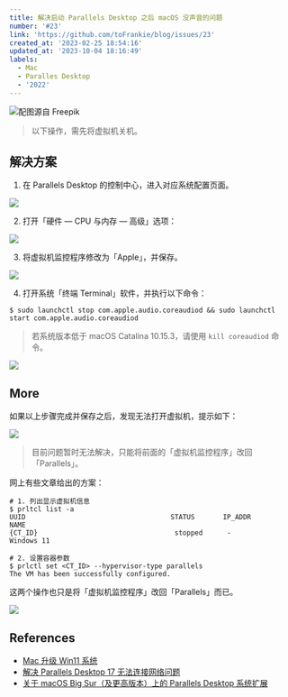 ```yaml
---
title: 解决启动 Parallels Desktop 之后 macOS 没声音的问题
number: '#23'
link: 'https://github.com/toFrankie/blog/issues/23'
created_at: '2023-02-25 18:54:16'
updated_at: '2023-10-04 18:16:49'
labels:
  - Mac
  - Paralles Desktop
  - '2022'
---
```

![配图源自 Freepik](https://upload-images.jianshu.io/upload_images/5128488-20d6523b2fe3cf35.jpeg?imageMogr2/auto-orient/strip%7CimageView2/2/w/1240)

> 以下操作，需先将虚拟机关机。

## 解决方案

1. 在 Parallels Desktop 的控制中心，进入对应系统配置页面。

![](https://cdn.jsdelivr.net/gh/toFrankie/blog/images/1696414583463.png)

2. 打开「硬件 — CPU 与内存 — 高级」选项：

![](https://upload-images.jianshu.io/upload_images/5128488-3eba6e485719853e.png?imageMogr2/auto-orient/strip%7CimageView2/2/w/1240)

3. 将虚拟机监控程序修改为「Apple」，并保存。

![](https://upload-images.jianshu.io/upload_images/5128488-fb0b759d14b15c31.png?imageMogr2/auto-orient/strip%7CimageView2/2/w/1240)


4. 打开系统「终端 Terminal」软件，并执行以下命令：

```shell
$ sudo launchctl stop com.apple.audio.coreaudiod && sudo launchctl start com.apple.audio.coreaudiod
```

> 若系统版本低于 macOS Catalina 10.15.3，请使用 `kill coreaudiod` 命令。

![](https://upload-images.jianshu.io/upload_images/5128488-c1bc7031860bbc39.png?imageMogr2/auto-orient/strip%7CimageView2/2/w/1240)

## More

如果以上步骤完成并保存之后，发现无法打开虚拟机，提示如下：

![](https://upload-images.jianshu.io/upload_images/5128488-6f077d57c5c647a8.png?imageMogr2/auto-orient/strip%7CimageView2/2/w/1240)

> 目前问题暂时无法解决，只能将前面的「虚拟机监控程序」改回「Parallels」。

网上有些文章给出的方案：

```shell
# 1. 列出显示虚拟机信息
$ prltcl list -a
UUID                                    STATUS       IP_ADDR         NAME
{CT_ID}                                  stopped      -               Windows 11

# 2. 设置容器参数
$ prlctl set <CT_ID> --hypervisor-type parallels
The VM has been successfully configured.
```

这两个操作也只是将「虚拟机监控程序」改回「Parallels」而已。

![](https://upload-images.jianshu.io/upload_images/5128488-01690694294757e0.png?imageMogr2/auto-orient/strip%7CimageView2/2/w/1240)


## References

* [Mac 升级 Win11 系统](https://www.jianshu.com/p/3c11b48ef274)
* [解决 Parallels Desktop 17 无法连接网络问题](https://www.jianshu.com/p/4a5fbe7d698f)
* [关于 macOS Big Sur（及更高版本）上的 Parallels Desktop 系统扩展](https://www.parallels.com/cn/blogs/system-extensions-big-sur/)
